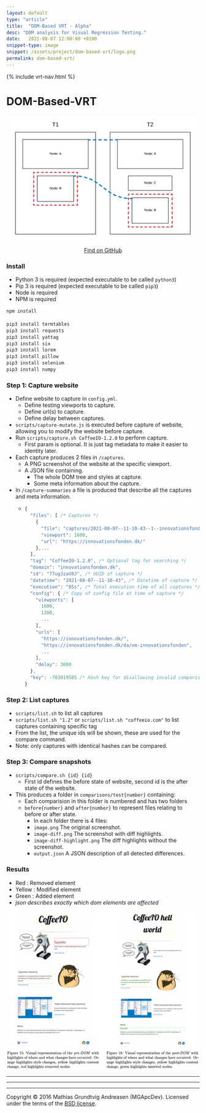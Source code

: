 ```yaml
---
layout: default
type: "article"
title:  "DOM-Based VRT - Alpha"
desc: "DOM analysis for Visual Regression Testing."
date:   2021-08-07 12:00:00 +0100
snippet-type: image
snippet: /assets/project/dom-based-vrt/logo.png
permalink: dom-based-vrt/
---
```


{% include vrt-nav.html %}





# DOM-Based-VRT

<p align="center">
    <img alt="DOM-Based VRT" src="/assets/project/dom-based-vrt/logo.png" width="600">
</p>

<div class="project-header-action" align="center">
        <a class="pure-button pure-button-primary" href="https://github.com/CoffeeIO/DOM-based-VRT">Find on GitHub</a>
    </div>

### Install

- Python 3 is required (expected executable to be called `python3`)
- Pip 3 is required (expected executable to be called `pip3`)
- Node is required
- NPM is required

```bash
npm install

pip3 install termtables
pip3 install requests
pip3 install yattag
pip3 install six
pip3 install lorem
pip3 install pillow
pip3 install selenium
pip3 install numpy
```

### Step 1: Capture website
- Define website to capture in `config.yml`.
  - Define testing viewports to capture.
  - Define url(s) to capture.
  - Define delay between captures.
- `scripts/capture-mutate.js` is executed before capture of website, allowing you to modify the website before capture.
- Run `scripts/capture.sh CoffeeIO-1.2.0` to perform capture.
  - First param is optional. It is just tag metadata to make it easier to identity later.
- Each capture produces 2 files in `/captures`.
  - A PNG screenshot of the website at the specific viewport.
  - A JSON file containing.
    - The whole DOM tree and styles at capture.
    - Some meta information about the capture.
- In `/capture-summaries` a file is produced that describe all the captures and meta information.
  - ```javascript
    {
      "files": [ /* Captures */
        {
          "file": "captures/2021-08-07--11-10-43--1--innovationsfonden.dk--1600",
          "viewport": 1600,
          "url": "https://innovationsfonden.dk/"
        },...
      ],
      "tag": "CoffeeIO-1.2.0", /* Optional tag for searching */
      "domain": "innovationsfonden.dk",
      "id": "77ugJzaV0J", /* UUID of capture */
      "datetime": "2021-08-07--11-10-43", /* Datetime of capture */
      "execution": "85s", /* Total execution time of all captures */
      "config": { /* Copy of config file at time of capture */
        "viewports": [
          1600,
          1200,
          ...
        ],
        "urls": [
          "https://innovationsfonden.dk/",
          "https://innovationsfonden.dk/da/om-innovationsfonden",
          ...
        ],
        "delay": 3000
      },
      "key": -783019585 /* Hash key for disallowing invalid comparisons in compare.sh */
    }
    ```

### Step 2: List captures
- `scripts/list.sh` to list all captures
- `scripts/list.sh "1.2"` or `scripts/list.sh "coffeeio.com"` to list captures containing specific tag
- From the list, the unique ids will be shown, these are used for the compare command.
- Note: only captures with identical hashes can be compared.


### Step 3: Compare snapshots
- `scripts/compare.sh {id} {id}`
  - First id defines the before state of website, second id is the after state of the website.
- This produces a folder in `comparisons/test{number}` containing:
  - Each comparision in this folder is numbered and has two folders
  - `before{number}` and `after{number}` to represent files relating to before or after state.
    - In each folder there is 4 files:
    -  `image.png` The original screenshot.
    -  `image-diff.png` The screenshot with diff highlights.
    -  `image-diff-highlight.png` The diff highlights without the screenshot.
    -  `output.json` A JSON description of all detected differences.

### Results
- Red : Removed element
- Yellow : Modified element
- Green : Added element
- *json describes exactly which dom elements are affected*
<p align="center">
    <img alt="DOM-Based VRT" src="/assets/project/dom-based-vrt/figure15-16.png" width="600">
</p>

---








---

---

Copyright &copy; 2016 Mathias Grundtvig Andreasen (MGApcDev). Licensed under the terms of the [BSD license](LICENSE.md).
